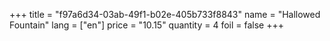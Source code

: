 +++
title = "f97a6d34-03ab-49f1-b02e-405b733f8843"
name = "Hallowed Fountain"
lang = ["en"]
price = "10.15"
quantity = 4
foil = false
+++
